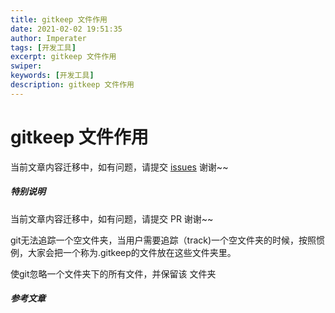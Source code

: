 ```yaml
---
title: gitkeep 文件作用
date: 2021-02-02 19:51:35
author: Imperater
tags: [开发工具]
excerpt: gitkeep 文件作用
swiper:
keywords: [开发工具]
description: gitkeep 文件作用
---
```


# gitkeep 文件作用

当前文章内容迁移中，如有问题，请提交 [issues](https://github.com/Starrier/starrier.github.io/issues) 谢谢~~


##### **特别说明**

当前文章内容迁移中，如有问题，请提交 PR 谢谢~~

git无法追踪一个空文件夹，当用户需要追踪（track)一个空文件夹的时候，按照惯例，大家会把一个称为.gitkeep的文件放在这些文件夹里。

使git忽略一个文件夹下的所有文件，并保留该 文件夹

##### 参考文章
